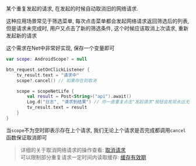 某个重复发起的请求, 在发起的时候自动取消旧的网络请求. <br>

这种应用场景常见于筛选菜单, 每次点击菜单都会发起网络请求返回筛选后的列表, 但是请求未完成时, 用户又点击了新的筛选条件, 这个时候应该取消上次请求, 重新发起新的请求 <br>

这个需求在Net中非常好实现, 保存一个变量即可

```kotlin
var scope: AndroidScope? = null

btn_request.setOnClickListener {
    tv_result.text = "请求中"
    scope?.cancel() // 如果存在则取消

    scope = scopeNetLife {
        val result = Post<String>("api").await()
        Log.d("日志", "请求到结果") // 你一直重复点击"发起请求"按钮会发现永远无法拿到请求结果, 因为每次发起新的请求会取消未完成的
        tv_result.text = result
    }
}
```

当`scope`不为空时即表示存在上个请求, 我们无论上个请求是否完成都调用`cancel`函数保证取消即可

> 详细的关于取消网络请求的操作查看: [取消请求](cancel.md) <br>
> 可以限制部分重复请求一定时间内读取缓存: [缓存有效期](/cache/#_3)